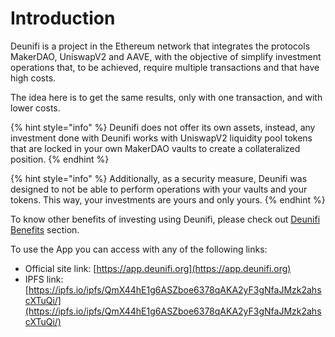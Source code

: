 # Introduction

Deunifi is a project in the Ethereum network that integrates the protocols MakerDAO, UniswapV2 and AAVE, with the objective of simplify investment operations that, to be achieved, require multiple transactions and that have high costs.

The idea here is to get the same results, only with one transaction, and with lower costs.

{% hint style="info" %}
Deunifi does not offer its own assets, instead, any investment done with Deunifi works with UniswapV2 liquidity pool tokens that are locked in your own MakerDAO vaults to create a collateralized position.
{% endhint %}

{% hint style="info" %}
Additionally, as a security measure, Deunifi was designed to not be able to perform operations with your vaults and your tokens. This way, your investments are yours and only yours.
{% endhint %}

To know other benefits of investing using Deunifi, please check out [Deunifi Benefits](core-concepts/deunifi-investments-benefits.md) section.

To use the App you can access with any of the following links:

* Official site link: [https://app.deunifi.org](https://app.deunifi.org)
* IPFS link: [https://ipfs.io/ipfs/QmX44hE1g6ASZboe6378qAKA2yF3gNfaJMzk2ahscXTuQi/](https://ipfs.io/ipfs/QmX44hE1g6ASZboe6378qAKA2yF3gNfaJMzk2ahscXTuQi/)



